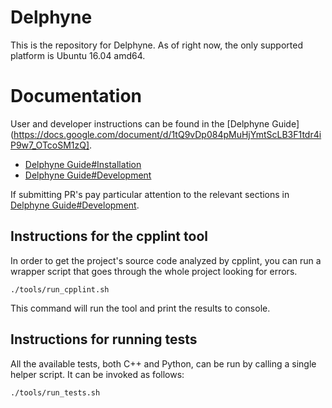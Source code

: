 # Delphyne

This is the repository for Delphyne. As of right now, the only supported
platform is Ubuntu 16.04 amd64.

# Documentation

User and developer instructions can be found in the
[Delphyne Guide](https://docs.google.com/document/d/1tQ9vDp084pMuHjYmtScLB3F1tdr4iP9w7_OTcoSM1zQ].

* [Delphyne Guide#Installation](https://docs.google.com/document/d/1tQ9vDp084pMuHjYmtScLB3F1tdr4iP9w7_OTcoSM1zQ/edit#heading=h.e45b0m13gxl4)
* [Delphyne Guide#Development](https://docs.google.com/document/d/1tQ9vDp084pMuHjYmtScLB3F1tdr4iP9w7_OTcoSM1zQ/edit#heading=h.lemp4kd4zn0j)

If submitting PR's pay particular attention to the relevant sections in [Delphyne Guide#Development](https://docs.google.com/document/d/1tQ9vDp084pMuHjYmtScLB3F1tdr4iP9w7_OTcoSM1zQ/edit#heading=h.lemp4kd4zn0j).


## Instructions for the cpplint tool
In order to get the project's source code analyzed by cpplint, you can run a wrapper script that goes through the whole project looking for errors.

```
./tools/run_cpplint.sh
```

This command will run the tool and print the results to console.

## Instructions for running tests
All the available tests, both C++ and Python, can be run by calling a single helper script. It can be invoked as follows:
```
./tools/run_tests.sh
```
